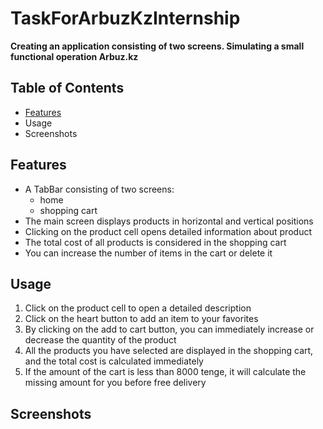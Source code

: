 # TaskForArbuzKzInternship
**Creating an application consisting of two screens. Simulating a small functional operation Arbuz.kz**
## Table of Contents
- [Features](Features)
- Usage
- Screenshots
## Features
- A TabBar consisting of two screens:
  - home
  - shopping cart
- The main screen displays products in horizontal and vertical positions
- Clicking on the product cell opens detailed information about product
- The total cost of all products is considered in the shopping cart
- You can increase the number of items in the cart or delete it
## Usage
1. Click on the product cell to open a detailed description
2. Click on the heart button to add an item to your favorites
3. By clicking on the add to cart button, you can immediately increase or decrease the quantity of the product
4. All the products you have selected are displayed in the shopping cart, and the total cost is calculated immediately
5. If the amount of the cart is less than 8000 tenge, it will calculate the missing amount for you before free delivery
## Screenshots
